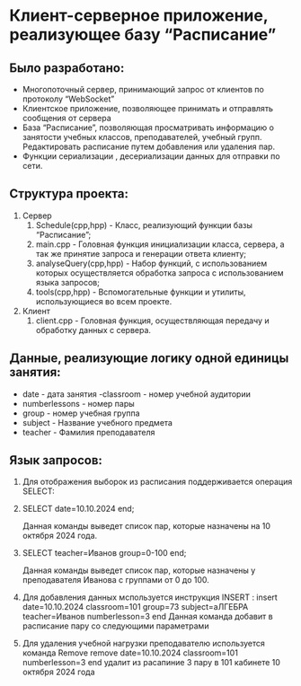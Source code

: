# Клиент-серверное приложение, реализующее базу “Расписание”

## Было разработано:

- Многопоточный сервер, принимающий запрос от клиентов по протоколу “WebSocket”
- Клиентское приложение, позволяющее принимать и отправлять сообщения от сервера
- База “Расписание”, позволяющая просматривать информацию о занятости учебных классов, преподавателей, учебный групп. Редактировать расписание путем добавления или удаления пар. 
- Функции сериализации , десериализации данных для отправки по сети.

## Структура проекта:

1. Сервер
    1. Schedule(cpp,hpp) - Класс, реализующий функции базы “Расписание”;
    2. main.cpp - Головная функция инициализации класса, сервера, а так же принятие запроса и генерации ответа клиенту;
    3. analyseQuery(cpp,hpp) - Набор функций, с использованием которых осуществляется обработка запроса с использованием языка запросов;
    4. tools(cpp,hpp) - Вспомогательные функции и утилиты, использующиеся во всем проекте. 
2. Клиент
    1. client.cpp - Головная функция, осуществляющая передачу и обработку данных с сервера.

## Данные, реализующие логику одной единицы занятия:
- date - дата занятия
-classroom - номер учебной аудитории
- numberlessons - номер пары 
- group - номер учебная группа 
-  subject - Название учебного предмета 
- teacher - Фамилия преподавателя 

## Язык запросов:

1. Для отображения выборок из расписания  поддерживается операция SELECT:
    
1. SELECT date=10.10.2024 end;
        
    Данная команды выведет список пар, которые назначены на 10 октября 2024 года.

2. SELECT teacher=Иванов group=0-100 end;
        
    Данная команды выведет список пар, которые назначены у преподавателя Иванова с группами от 0 до 100.
    
3. Для добавления данных мспользуется инструкция INSERT :
          insert date=10.10.2024 classroom=101 group=73 subject=аЛГЕБРА teacher=Иванов numberlesson=3 end
   Данная команда добавит в расписание пару со следующими параметрами
    
    
4. Для удаления учебной нагрузки преподавателю используется команда  Remove
remove date=10.10.2024 classroom=101 numberlesson=3 end
удалит из расапиние 3 пару в 101 кабинете 10 октября 2024 года
